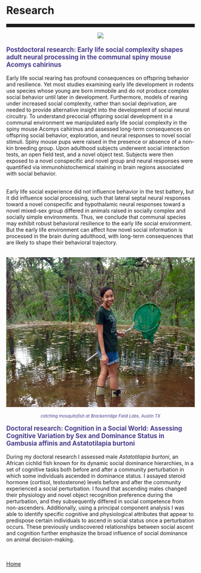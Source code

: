 <body>
		
<div class="container">
<div class="blurb">
<h1>Research</h1>
<hr style="height:9px;color:#84949B">

<p><center><img src="/images/Wallace african spiny mouse gif 2021.gif" height="400"> </center></p>

<p style="text-align:left;font-size:120%"><b><font color="darkslateblue">Postdoctoral research: Early life social complexity shapes adult neural processing in the communal spiny mouse Acomys cahirinus</font></b><br></p>

Early life social rearing has profound consequences on offspring behavior and resilience. Yet most studies examining early life development in rodents use species whose young are born immobile and do not produce complex social behavior until later in development. Furthermore, models of rearing under increased social complexity, rather than social deprivation, are needed to provide alternative insight into the development of social neural circuitry. To understand precocial offspring social development in a communal environment we manipulated early life social complexity in the spiny mouse Acomys cahirinus and assessed long-term consequences on offspring social behavior, exploration, and neural responses to novel social stimuli. Spiny mouse pups were raised in the presence or absence of a non-kin breeding group. Upon adulthood subjects underwent social interaction tests, an open field test, and a novel object test. Subjects were then exposed to a novel conspecific and novel group and neural responses were quantified via immunohistochemical staining in brain regions associated with social behavior. <br><br>

Early life social experience did not influence behavior in the test battery, but it did influence social processing, such that lateral septal neural responses toward a novel conspecific and hypothalamic neural responses toward a novel mixed-sex group differed in animals raised in socially complex and socially simple environments. Thus, we conclude that communal species may exhibit robust behavioral resilience to the early life social environment. But the early life environment can affect how novel social information is processed in the brain during adulthood, with long-term consequences that are likely to shape their behavioral trajectory. <br><br>


<p><center><img src="/images/BFL.jpg" height="400"> </center></p>
<p style="text-align:center;font-size:80%"><i><font color="darkslateblue"> catching mosquitofish at Brackenridge Field Labs, Austin TX</font></i></p>


<p style="text-align:left;font-size:120%"><b><font color="darkslateblue">Doctoral research: Cognition in a Social World: Assessing Cognitive Variation by Sex and Dominance Status in Gambusia affinis and Astatotilapia burtoni</i></font></b><br></p>

During my doctoral research I assessed male <i>Astatotilapia burtoni</i>, an African cichlid fish known for its dynamic social dominance hierarchies, in a set of cognitive tasks both before and after a community perturbation in which some individuals ascended in dominance status. I assayed steroid hormone (cortisol, testosterone) levels before and after the community experienced a social perturbation. I found that ascending males changed their physiology and novel object recognition preference during the perturbation, and they subsequently differed in social competence from non-ascenders. Additionally, using a principal component analysis I was able to identify specific cognitive and physiological attributes that appear to predispose certain individuals to ascend in social status once a perturbation occurs. These previously undiscovered relationships between social ascent and cognition further emphasize the broad influence of social dominance on animal decision-making.








	
<br><br><a href="../">Home</a>
